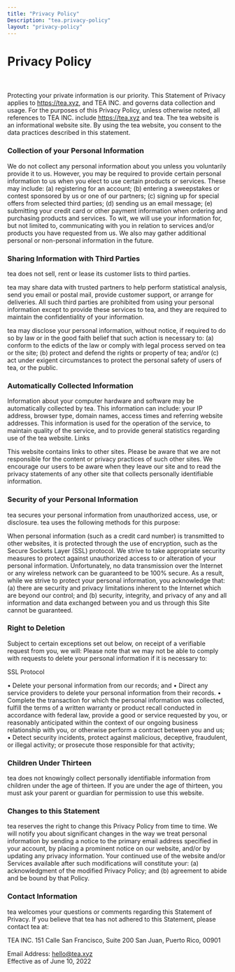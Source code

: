 ```yaml
---
title: "Privacy Policy"
Description: "tea.privacy-policy"
layout: "privacy-policy"
---
```


# Privacy Policy
\
\
Protecting your private information is our priority. This Statement of Privacy applies to
https://tea.xyz, and TEA INC. and governs data collection and usage. For the purposes of this
Privacy Policy, unless otherwise noted, all references to TEA INC. include https://tea.xyz and tea.
The tea website is an informational website site. By using the tea website, you consent to the data
practices described in this statement.

### Collection of your Personal Information

We do not collect any personal information about you unless you voluntarily provide it to us.
However, you may be required to provide certain personal information to us when you elect to use
certain products or services. These may include: (a) registering for an account; (b) entering a
sweepstakes or contest sponsored by us or one of our partners; (c) signing up for special offers
from selected third parties; (d) sending us an email message; (e) submitting your credit card or
other payment information when ordering and purchasing products and services. To wit, we will
use your information for, but not limited to, communicating with you in relation to services and/or
products you have requested from us. We also may gather additional personal or non-personal
information in the future.

### Sharing Information with Third Parties

tea does not sell, rent or lease its customer lists to third parties.

tea may share data with trusted partners to help perform statistical analysis, send you email or
postal mail, provide customer support, or arrange for deliveries. All such third parties are
prohibited from using your personal information except to provide these services to tea, and they
are required to maintain the confidentiality of your information.

tea may disclose your personal information, without notice, if required to do so by law or in the
good faith belief that such action is necessary to: (a) conform to the edicts of the law or comply
with legal process served on tea or the site; (b) protect and defend the rights or property of tea;
and/or (c) act under exigent circumstances to protect the personal safety of users of tea, or the
public.

### Automatically Collected Information

Information about your computer hardware and software may be automatically collected by tea.
This information can include: your IP address, browser type, domain names, access times and
referring website addresses. This information is used for the operation of the service, to maintain
quality of the service, and to provide general statistics regarding use of the tea website.
Links

This website contains links to other sites. Please be aware that we are not responsible for the
content or privacy practices of such other sites. We encourage our users to be aware when they
leave our site and to read the privacy statements of any other site that collects personally
identifiable information.

### Security of your Personal Information

tea secures your personal information from unauthorized access, use, or disclosure. tea uses the
following methods for this purpose:

When personal information (such as a credit card number) is transmitted to other websites, it is
protected through the use of encryption, such as the Secure Sockets Layer (SSL) protocol.
We strive to take appropriate security measures to protect against unauthorized access to or
alteration of your personal information. Unfortunately, no data transmission over the Internet or any
wireless network can be guaranteed to be 100% secure. As a result, while we strive to protect
your personal information, you acknowledge that: (a) there are security and privacy limitations
inherent to the Internet which are beyond our control; and (b) security, integrity, and privacy of any
and all information and data exchanged between you and us through this Site cannot be
guaranteed.

### Right to Deletion

Subject to certain exceptions set out below, on receipt of a verifiable request from you, we will:
Please note that we may not be able to comply with requests to delete your personal information if
it is necessary to:

SSL Protocol

• Delete your personal information from our records; and
• Direct any service providers to delete your personal information from their records.
• Complete the transaction for which the personal information was collected, fulfill the terms of a
written warranty or product recall conducted in accordance with federal law, provide a good
or service requested by you, or reasonably anticipated within the context of our ongoing
business relationship with you, or otherwise perform a contract between you and us;
• Detect security incidents, protect against malicious, deceptive, fraudulent, or illegal activity; or
prosecute those responsible for that activity;

### Children Under Thirteen

tea does not knowingly collect personally identifiable information from children under the age of
thirteen. If you are under the age of thirteen, you must ask your parent or guardian for permission
to use this website.

### Changes to this Statement

tea reserves the right to change this Privacy Policy from time to time. We will notify you about
significant changes in the way we treat personal information by sending a notice to the primary
email address specified in your account, by placing a prominent notice on our website, and/or by updating any privacy information. Your continued use of the website and/or Services available
after such modifications will constitute your: (a) acknowledgment of the modified Privacy Policy;
and (b) agreement to abide and be bound by that Policy.

### Contact Information

tea welcomes your questions or comments regarding this Statement of Privacy. If you believe that
tea has not adhered to this Statement, please contact tea at:

TEA INC.
151 Calle San Francisco, Suite 200
San Juan, Puerto Rico, 00901

Email Address:
hello@tea.xyz
\
Effective as of June 10, 2022
